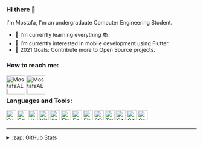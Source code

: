 ### Hi there 👋
I'm Mostafa, I'm an undergraduate Computer Engineering Student.

- 🌱 I’m currently learning everything 📚.
- 🔭 I’m currently interested in mobile development using Flutter.
- 🥅 2021 Goals: Contribute more to Open Source projects.

### How to reach me:

[<img align="left" alt="MostafaAE | Instagram" width="50px" src="https://user-images.githubusercontent.com/47731377/116507546-bbeca480-a8bf-11eb-9a4c-99fdc9e138f7.png" />][facebook]
[<img align="left" alt="MostafaAE | LinkedIn" width="50px" src="https://user-images.githubusercontent.com/47731377/116507547-bbeca480-a8bf-11eb-9e7c-84fc88cde218.png" />][linkedin]

<br />
<br />

### Languages and Tools:

<img align="left" alt="C++" width="26px" src="https://user-images.githubusercontent.com/47731377/116501296-bb98dd00-a8b0-11eb-9663-0c5cb4e712ef.png" />
<img align="left" alt="Eclipse" width="26px" src="https://user-images.githubusercontent.com/47731377/116506732-28ff3a80-a8be-11eb-8f20-6a1be2591ea6.png" />
<img align="left" alt="Java" width="26px" src="https://user-images.githubusercontent.com/47731377/116501299-bc317380-a8b0-11eb-8f1a-9379588b5f56.png" />
<img align="left" alt="Visual Studio Code" width="26px" src="https://user-images.githubusercontent.com/47731377/116501300-bcca0a00-a8b0-11eb-814b-ee4d9b2ed96a.png" />
<img align="left" alt="Android Studio" width="26px" src="https://user-images.githubusercontent.com/47731377/116507191-120d1800-a8bf-11eb-889e-4053868403f3.png" />
<img align="left" alt="Flutter" width="26px" src="https://user-images.githubusercontent.com/47731377/116501303-be93cd80-a8b0-11eb-84fa-62df2fc5ee99.png" />
<img align="left" alt="Dart" width="26px" src="https://user-images.githubusercontent.com/47731377/116501305-be93cd80-a8b0-11eb-91e0-b5e51c357214.png" />
<img align="left" alt="Firebase" width="26px" src="https://user-images.githubusercontent.com/47731377/116501306-be93cd80-a8b0-11eb-9cac-06107cc596d0.png" />
<img align="left" alt="SQL" width="26px" src="https://user-images.githubusercontent.com/47731377/116501307-bf2c6400-a8b0-11eb-8de5-9706ffe9175d.png" />
<img align="left" alt="Trello" width="26px" src="https://user-images.githubusercontent.com/47731377/116507012-c5294180-a8be-11eb-9890-d5fcc089ed33.png" />
<img align="left" alt="GitHub" width="26px" src="https://user-images.githubusercontent.com/47731377/116506791-4b915380-a8be-11eb-939c-4cae75981bfc.png" />
<img align="left" alt="Git" width="26px" src="https://user-images.githubusercontent.com/47731377/116501309-bfc4fa80-a8b0-11eb-9bda-dde2a7c5036d.png" />
<img align="left" alt="Console" width="26px" src="https://user-images.githubusercontent.com/47731377/116507010-c490ab00-a8be-11eb-8baa-a3fca7487535.png" />

<br />
<br />

---


<details>
  <summary>:zap: GitHub Stats</summary>
<img align="left" alt="MostafaAE's GitHub Stats" src="https://github-readme-stats-mostafaae.vercel.app/api?username=MostafaAE&show_icons=true&count_private=true&hide_border=true&theme=tokyonight&hide=stars" />

</details>

[linkedin]: https://www.linkedin.com/in/mostafaae/
[facebook]: https://www.facebook.com/M0stafaAE
